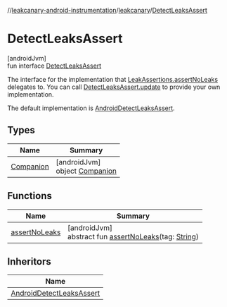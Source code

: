 //[leakcanary-android-instrumentation](../../../index.md)/[leakcanary](../index.md)/[DetectLeaksAssert](index.md)

# DetectLeaksAssert

[androidJvm]\
fun interface [DetectLeaksAssert](index.md)

The interface for the implementation that [LeakAssertions.assertNoLeaks](../-leak-assertions/assert-no-leaks.md) delegates to. You can call [DetectLeaksAssert.update](-companion/update.md) to provide your own implementation.

The default implementation is [AndroidDetectLeaksAssert](../-android-detect-leaks-assert/index.md).

## Types

| Name | Summary |
|---|---|
| [Companion](-companion/index.md) | [androidJvm]<br>object [Companion](-companion/index.md) |

## Functions

| Name | Summary |
|---|---|
| [assertNoLeaks](assert-no-leaks.md) | [androidJvm]<br>abstract fun [assertNoLeaks](assert-no-leaks.md)(tag: [String](https://kotlinlang.org/api/latest/jvm/stdlib/kotlin/-string/index.html)) |

## Inheritors

| Name |
|---|
| [AndroidDetectLeaksAssert](../-android-detect-leaks-assert/index.md) |
